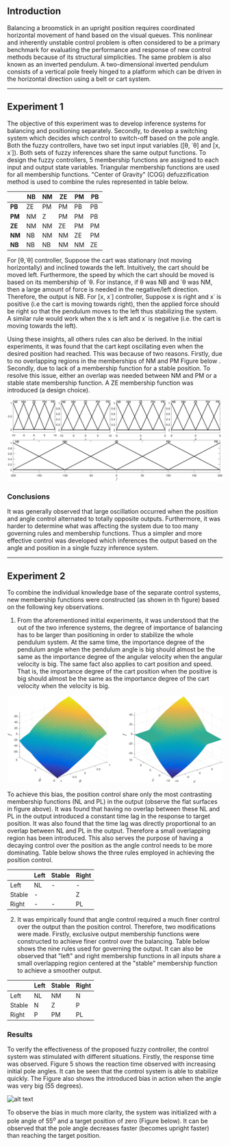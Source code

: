 ## Introduction

Balancing a broomstick in an upright position requires coordinated horizontal movement of hand based on the visual queues. This nonlinear and inherently unstable control problem is often considered to be a primary benchmark for evaluating the performance and response of new control methods because of its structural simplicities. The same problem is also known as an inverted pendulum. A two-dimensional inverted pendulum consists of a vertical pole freely hinged to a platform which can be driven in the horizontal direction using a belt or cart system.

---

## Experiment 1

The objective of this experiment was to develop inference systems for balancing and positioning separately. Secondly, to develop a switching system which decides which control to switch-off based on the pole angle. Both the fuzzy controllers, have two set input input variables ([θ, ˙θ] and [x, x˙]). Both sets of fuzzy inferences share the same output functions. To design the fuzzy controllers, 5 membership functions are assigned to each input and output state variables. Triangular membership functions are used for all membership functions. "Center of Gravity" (COG) defuzzification method is used to combine the rules represented in table below.

|        |  NB | NM | ZE | PM  | PB |
|--------|-----|----|----|-----|----|
| **PB** | ZE  | PM | PM | PB  | PB |
| **PM** | NM  | Z  | PM |  PM | PB |
| **ZE** | NM  | NM | ZE | PM  | PM |
| **NM** | NB  | NM | NM | ZE  | PM |
| **NB** | NB  | NB | NM | NM  | ZE |

For [θ,˙θ] controller, Suppose the cart was stationary (not moving horizontally) and inclined towards the left. Intuitively, the cart should be moved left. Furthermore, the speed by which the cart should be moved is based on its membership of ˙θ. For instance, if θ was NB and ˙θ was NM, then a large amount of force is needed in the negative/left direction. Therefore, the output is NB. For [x, x˙] controller, Suppose x is right and x˙ is positive (i.e the cart is moving towards right), then the applied force should be right so that the pendulum moves to the left thus stabilizing the system. A similar rule would work when the x is left and x˙ is negative (i.e. the cart is moving towards the left).

Using these insights, all others rules can also be derived. In the initial experiments, it was found that the cart kept oscillating even when the desired position had reached. This was because of two reasons. Firstly, due to no overlapping regions in the memberships of NM and PM Figure below . Secondly, due to lack of a membership function for a stable position. To resolve this issue, either an overlap
was needed between NM and PM or a stable state membership function. A ZE membership function was introduced (a design choice).

![alt text](https://github.com/Asheeshkrsharma/IAS/blob/master/images/dab-1.png "Memberships of separate inputs for Experiment 1")



### Conclusions
It was generally observed that large oscillation occurred when the position and angle control alternated to totally opposite outputs. Furthermore, it was harder to determine what was affecting the system due to too many governing rules and membership functions. Thus a simpler and more effective control was developed which inferences the output based on the angle and position in a single fuzzy inference system.

---


## Experiment 2

To combine the individual knowledge base of the separate control systems, new membership functions were constructed (as shown in th figure) based on the following key observations.

1. From the aforementioned initial experiments, it was understood that the out of the two inference systems, the degree of importance of balancing has to be larger than positioning in order to stabilize the whole pendulum system. At the same time, the importance degree of the pendulum angle when the pendulum angle is big should almost be the same as the importance degree of the angular velocity when the angular velocity is big.  The same fact also applies to cart position and speed. That is, the importance degree of the cart position when the positive is big should almost be the same as the importance degree of the cart velocity when the velocity is big. 

![alt text](https://github.com/Asheeshkrsharma/IAS/blob/master/images/mrmbership_surf-1.png "Surface of rule base")

To achieve this bias, the position control share only the most contrasting membership functions (NL and PL) in the output (observe the flat surfaces in figure above). It was found that having no overlap between these NL and PL in the output introduced a constant time lag in the response to target position. It was also found that the time lag was directly proportional to an overlap between NL and PL in the output. Therefore a small overlapping region has been introduced. This also serves the purpose of having a decaying control over the position as the angle control needs to be more dominating. Table below shows the three rules employed in achieving the position control.

|        | Left | Stable | Right |
|--------|------|--------|-------|
| Left   | NL   | -      | -     |
| Stable | -    | |Z     | -     |
| Right  | -    | -      | PL    |


2. It was empirically found that angle control required a much finer control over the output than the position control. Therefore, two modifications were made. Firstly, exclusive output membership functions were constructed to achieve finer control over the balancing. Table below shows the nine rules used for governing the output. It can also be observed that "left" and right membership functions in all inputs share a small overlapping region centered at the "stable" membership function to achieve a smoother output.

|        | Left | Stable | Right |
|--------|------|--------|-------|
| Left   | NL   | NM     | N     |
| Stable | N    |  Z     | P     |
| Right  | P    |  PM    | PL    |


### Results
To verify the effectiveness of the proposed fuzzy controller, the control system was stimulated with different situations. Firstly, the response time was observed. Figure 5 shows the reaction time observed with increasing initial pole angles. It can be seen that the control system is able to stabilize quickly. The Figure also shows the introduced bias in action when the angle was very big (55 degrees). 

![alt text](https://github.com/Asheeshkrsharma/IAS/blob/master/images/act2-1.png "Impulse response with different initial pole angles
")

To observe the bias in much more clarity, the system was initialized with a pole angle of $55^o$ and a target position of zero (Figure below). It can be observed that the pole angle decreases faster (becomes upright faster) than reaching the target position.




